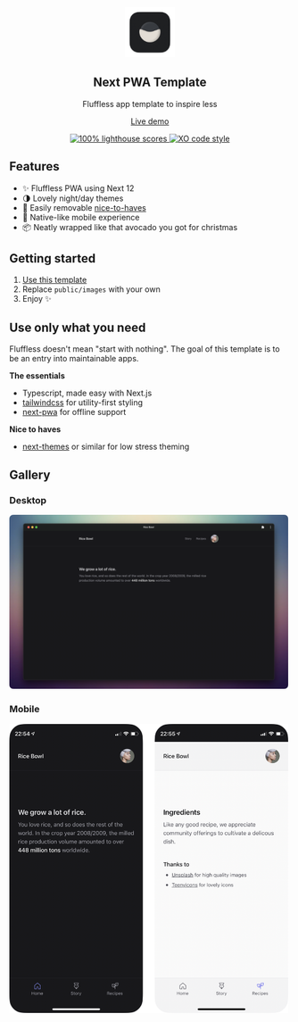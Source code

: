 <p align="center">
	<img alt="Rice Bowl" src="public/images/icon-512.png" width="90">
	<h2 align="center">Next PWA Template</h2>
</p>

<p align="center">Fluffless app template to inspire less</p>

<p align="center">
	<a href="https://next-pwa-template.now.sh">Live demo</a>
</p>

<p align="center">
	<a href="https://web.dev/measure">
		<img alt="100% lighthouse scores" src="https://img.shields.io/badge/lighthouse-100%25-845EF7.svg?logo=lighthouse&logoColor=white&style=flat-square" />
	</a>
	<a href="https://github.com/xojs/xo">
		<img alt="XO code style" src="https://img.shields.io/badge/code_style-XO-5ed9c7.svg?style=flat-square" />
	</a>
</p>

## Features

- ✨ Fluffless PWA using Next 12
- 🌗 Lovely night/day themes
- 🦄 Easily removable [nice-to-haves](#use-only-what-you-need)
- 📱 Native-like mobile experience
- 📦 Neatly wrapped like that avocado you got for christmas

## Getting started

1. [Use this template](https://github.com/mvllow/next-pwa-template/generate)
2. Replace `public/images` with your own
3. Enjoy ✨

## Use only what you need

Fluffless doesn't mean "start with nothing". The goal of this template is to be an entry into maintainable apps.

**The essentials**

- Typescript, made easy with Next.js
- [tailwindcss](https://github.com/tailwindlabs/tailwindcss) for utility-first styling
- [next-pwa](https://github.com/shadowwalker/next-pwa) for offline support

**Nice to haves**

- [next-themes](https://github.com/pacocoursey/next-themes) or similar for low stress theming

## Gallery

### Desktop

<img alt="" src="public/images/macos.png" width="500" />

### Mobile

<img alt="" src="public/images/ios.png" width="500" />
